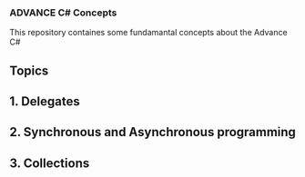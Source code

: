 ### ADVANCE C# Concepts 
This repository containes some fundamantal concepts about the Advance C#
## Topics 
## 1. Delegates 
## 2. Synchronous and Asynchronous programming 
## 3. Collections 
